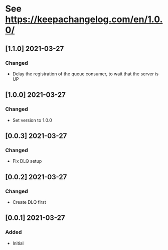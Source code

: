 # See https://keepachangelog.com/en/1.0.0/

## [1.1.0] 2021-03-27
### Changed
- Delay the registration of the queue consumer, to wait that the server is UP

## [1.0.0] 2021-03-27
### Changed
- Set version to 1.0.0

## [0.0.3] 2021-03-27
### Changed
- Fix DLQ setup

## [0.0.2] 2021-03-27
### Changed
- Create DLQ first

## [0.0.1] 2021-03-27
### Added
- Initial
